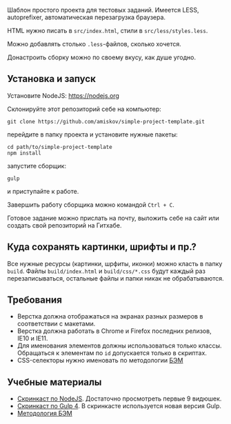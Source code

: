 Шаблон простого проекта для тестовых заданий. Имеется LESS, autoprefixer, автоматическая перезагрузка браузера.

HTML нужно писать в `src/index.html`, стили в `src/less/styles.less`.

Можно добавлять столько `.less`-файлов, сколько хочется.

Донастроить сборку можно по своему вкусу, как душе угодно.

## Установка и запуск
Установите NodeJS: https://nodejs.org

Склонируйте этот репозиторий себе на компьютер:
```
git clone https://github.com/amiskov/simple-project-template.git
```
перейдите в папку проекта и установите нужные пакеты:
```
cd path/to/simple-project-template
npm install
```
запустите сборщик:
```
gulp
```
и приступайте к работе.

Завершить работу сборщика можно командой `Ctrl + C`.

Готовое задание можно прислать на почту, выложить себе на сайт или создать свой репозиторий на Гитхабе.

## Куда сохранять картинки, шрифты и пр.?
Все нужные ресурсы (картинки, шрфиты, иконки) можно класть в папку `build`. Файлы `build/index.html` и `build/css/*.css`
будут каждый раз перезаписываться, остальные файлы и папки никак не обрабатываются.

## Требования
* Верстка должна отображаться на экранах разных размеров в соответствии с макетами.
* Верстка должна работать в Chrome и Firefox последних релизов, IE10 и IE11.
* Для именования элементов должны использоваться только классы. Обращаться к элементам по `id` допускается только в скриптах. 
* CSS-селекторы нужно именовать по методологии [БЭМ](https://ru.bem.info/method/)

## Учебные материалы
* [Скринкаст по NodeJS](https://learn.javascript.ru/screencast/nodejs). Достаточно просмотреть первые 9 видюшек.
* [Скринкаст по Gulp 4](https://learn.javascript.ru/screencast/gulp). В скринкасте используется новая версия Gulp.
* [Методология БЭМ](https://ru.bem.info/method/)
